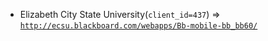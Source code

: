  - Elizabeth City State University(`client_id=437`) => [`http://ecsu.blackboard.com/webapps/Bb-mobile-bb_bb60/`](http://ecsu.blackboard.com/webapps/Bb-mobile-bb_bb60/)
